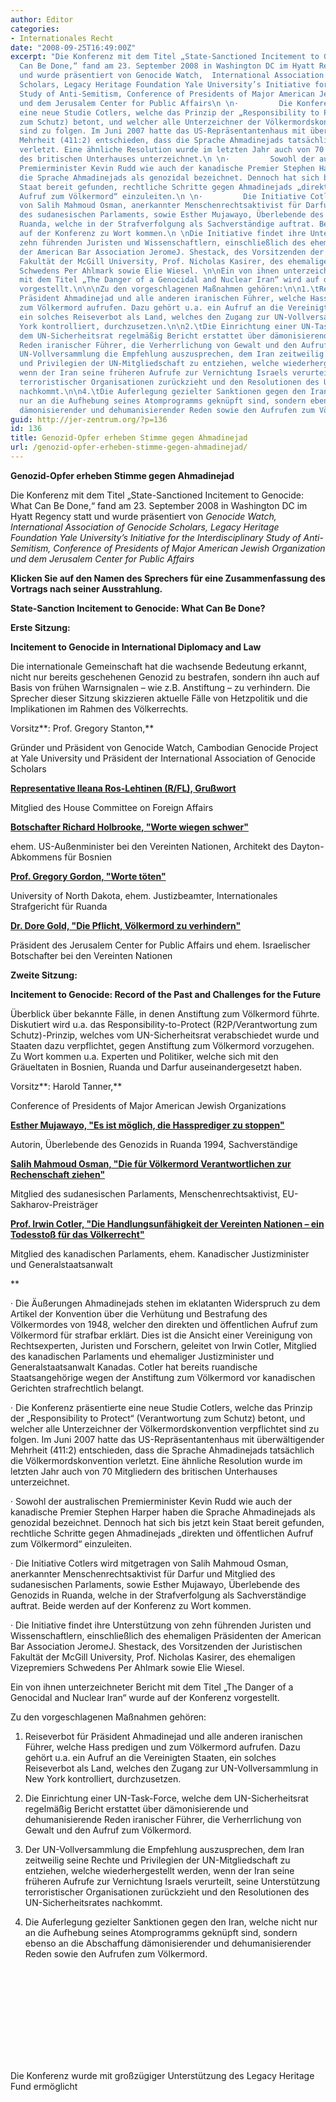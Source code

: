 ```yaml
---
author: Editor
categories:
- Internationales Recht
date: "2008-09-25T16:49:00Z"
excerpt: "Die Konferenz mit dem Titel „State-Sanctioned Incitement to Genocide: What
  Can Be Done,“ fand am 23. September 2008 in Washington DC im Hyatt Regency statt
  und wurde präsentiert von Genocide Watch,  International Association of Genocide
  Scholars, Legacy Heritage Foundation Yale University’s Initiative for the Interdisciplinary
  Study of Anti-Semitism, Conference of Presidents of Major American Jewish Organization
  und dem Jerusalem Center for Public Affairs\n \n·         Die Konferenz präsentiert
  eine neue Studie Cotlers, welche das Prinzip der „Responsibility to Protect“ (Verantwortung
  zum Schutz) betont, und welcher alle Unterzeichner der Völkermordskonvention verpflichtet
  sind zu folgen. Im Juni 2007 hatte das US-Repräsentantenhaus mit überwältigender
  Mehrheit (411:2) entschieden, dass die Sprache Ahmadinejads tatsächlich die Völkermordskonvention
  verletzt. Eine ähnliche Resolution wurde im letzten Jahr auch von 70 Mitgliedern
  des britischen Unterhauses unterzeichnet.\n \n·         Sowohl der australischen
  Premierminister Kevin Rudd wie auch der kanadische Premier Stephen Harper haben
  die Sprache Ahmadinejads als genozidal bezeichnet. Dennoch hat sich bis jetzt kein
  Staat bereit gefunden, rechtliche Schritte gegen Ahmadinejads „direkten und öffentlichen
  Aufruf zum Völkermord“ einzuleiten.\n \n·         Die Initiative Cotlers wird mitgetragen
  von Salih Mahmoud Osman, anerkannter Menschenrechtsaktivist für Darfur und Mitglied
  des sudanesischen Parlaments, sowie Esther Mujawayo, Überlebende des Genozids in
  Ruanda, welche in der Strafverfolgung als Sachverständige auftrat. Beide werden
  auf der Konferenz zu Wort kommen.\n \nDie Initiative findet ihre Unterstützung von
  zehn führenden Juristen und Wissenschaftlern, einschließlich des ehemaligen Präsidenten
  der American Bar Association JeromeJ. Shestack, des Vorsitzenden der Juristischen
  Fakultät der McGill University, Prof. Nicholas Kasirer, des ehemaligen Vizepremiers
  Schwedens Per Ahlmark sowie Elie Wiesel. \n\nEin von ihnen unterzeichneter Bericht
  mit dem Titel „The Danger of a Genocidal and Nuclear Iran“ wird auf der Konferenz
  vorgestellt.\n\n\nZu den vorgeschlagenen Maßnahmen gehören:\n\n1.\tReiseverbot für
  Präsident Ahmadinejad und alle anderen iranischen Führer, welche Hass predigen und
  zum Völkermord aufrufen. Dazu gehört u.a. ein Aufruf an die Vereinigten Staaten,
  ein solches Reiseverbot als Land, welches den Zugang zur UN-Vollversammlung in New
  York kontrolliert, durchzusetzen.\n\n2.\tDie Einrichtung einer UN-Task-Force, welche
  dem UN-Sicherheitsrat regelmäßig Bericht erstattet über dämonisierende und dehumanisierende
  Reden iranischer Führer, die Verherrlichung von Gewalt und den Aufruf zum Völkermord.\n\n3.\tDer
  UN-Vollversammlung die Empfehlung auszusprechen, dem Iran zeitweilig seine Rechte
  und Privilegien der UN-Mitgliedschaft zu entziehen, welche wiederhergestellt werden,
  wenn der Iran seine früheren Aufrufe zur Vernichtung Israels verurteilt, seine Unterstützung
  terroristischer Organisationen zurückzieht und den Resolutionen des UN-Sicherheitsrates
  nachkommt.\n\n4.\tDie Auferlegung gezielter Sanktionen gegen den Iran, welche nicht
  nur an die Aufhebung seines Atomprogramms geknüpft sind, sondern ebenso an die Abschaffung
  dämonisierender und dehumanisierender Reden sowie den Aufrufen zum Völkermord."
guid: http://jer-zentrum.org/?p=136
id: 136
title: Genozid-Opfer erheben Stimme gegen Ahmadinejad
url: /genozid-opfer-erheben-stimme-gegen-ahmadinejad/
---
```






**Genozid-Opfer erheben Stimme gegen Ahmadinejad**



 




Die Konferenz mit dem Titel „State-Sanctioned Incitement to Genocide: What Can Be Done,“ fand am 23. September 2008 in Washington DC im Hyatt Regency statt und wurde präsentiert von *Genocide Watch, International Association of Genocide Scholars, Legacy Heritage Foundation Yale University’s Initiative for the Interdisciplinary Study of Anti-Semitism, Conference of Presidents of Major American Jewish Organization und dem Jerusalem Center for Public Affairs* 


 

**Klicken Sie auf den Namen des Sprechers für eine Zusammenfassung des Vortrags nach seiner Ausstrahlung.**

 

**State-Sanction Incitement to Genocide: What Can Be Done?**



 

**Erste Sitzung:** 

**Incitement to Genocide in International Diplomacy and Law**

 

Die internationale Gemeinschaft hat die wachsende Bedeutung erkannt, nicht nur bereits geschehenen Genozid zu bestrafen, sondern ihn auch auf Basis von frühen Warnsignalen – wie z.B. Anstiftung – zu verhindern. Die Sprecher dieser Sitzung skizzieren aktuelle Fälle von Hetzpolitik und die Implikationen im Rahmen des Völkerrechts.

 

Vorsitz**: Prof. Gregory Stanton,** 

Gründer und Präsident von Genocide Watch, Cambodian Genocide Project at Yale University und Präsident der International Association of Genocide Scholars

 







[**Representative Ileana Ros-Lehtinen (R/FL), Grußwort**]("http://jer-zentrum.org/ViewArticle.aspx?ArticleId=168") 

Mitglied des House Committee on Foreign Affairs

 

[**Botschafter Richard Holbrooke, "Worte wiegen schwer"**]("http://jer-zentrum.org/ViewArticle.aspx?ArticleId=170")

ehem. US-Außenminister bei den Vereinten Nationen, Architekt des Dayton-Abkommens für Bosnien

 

[**Prof. Gregory Gordon, "Worte töten"**]("http://jer-zentrum.org/ViewArticle.aspx?ArticleId=171")

University of North Dakota, ehem. Justizbeamter, Internationales Strafgericht für Ruanda

 

[**Dr. Dore Gold, "Die Pflicht, Völkermord zu verhindern"**]("http://jer-zentrum.org/ViewArticle.aspx?ArticleId=174")

Präsident des Jerusalem Center for Public Affairs und ehem. Israelischer Botschafter bei den Vereinten Nationen

 

 

**Zweite Sitzung:**

**Incitement to Genocide: Record of the Past and Challenges for the Future**

 





Überblick über bekannte Fälle, in denen Anstiftung zum Völkermord führte. Diskutiert wird u.a. das Responsibility-to-Protect (R2P/Verantwortung zum Schutz)-Prinzip, welches vom UN-Sicherheitsrat verabschiedet wurde und Staaten dazu verpflichtet, gegen Anstiftung zum Völkermord vorzugehen. Zu Wort kommen u.a. Experten und Politiker, welche sich mit den Gräueltaten in Bosnien, Ruanda und Darfur auseinandergesetzt haben.

 

Vorsitz**: Harold Tanner,**

Conference of Presidents of Major American Jewish Organizations



 

[**Esther Mujawayo, "Es ist möglich, die Hassprediger zu stoppen"**]("http://jer-zentrum.org/ViewArticle.aspx?ArticleId=175")

Autorin, Überlebende des Genozids in Ruanda 1994, Sachverständige

 

[**Salih Mahmoud Osman, "Die für Völkermord Verantwortlichen zur Rechenschaft ziehen"**]("http://jer-zentrum.org/ViewArticle.aspx?ArticleId=176")

Mitglied des sudanesischen Parlaments, Menschenrechtsaktivist, EU-Sakharov-Preisträger

 

[**Prof. Irwin Cotler, "Die Handlungsunfähigkeit der Vereinten Nationen – ein Todesstoß für das Völkerrecht"**]("http://jer-zentrum.org/ViewArticle.aspx?ArticleId=177")

Mitglied des kanadischen Parlaments, ehem. Kanadischer Justizminister und Generalstaatsanwalt

 

**

· Die Äußerungen Ahmadinejads stehen im eklatanten Widerspruch zu dem Artikel der Konvention über die Verhütung und Bestrafung des Völkermordes von 1948, welcher den direkten und öffentlichen Aufruf zum Völkermord für strafbar erklärt. Dies ist die Ansicht einer Vereinigung von Rechtsexperten, Juristen und Forschern, geleitet von Irwin Cotler, Mitglied des kanadischen Parlaments und ehemaliger Justizminister und Generalstaatsanwalt Kanadas. Cotler hat bereits ruandische Staatsangehörige wegen der Anstiftung zum Völkermord vor kanadischen Gerichten strafrechtlich belangt.

 

· Die Konferenz präsentierte eine neue Studie Cotlers, welche das Prinzip der „Responsibility to Protect“ (Verantwortung zum Schutz) betont, und welcher alle Unterzeichner der Völkermordskonvention verpflichtet sind zu folgen. Im Juni 2007 hatte das US-Repräsentantenhaus mit überwältigender Mehrheit (411:2) entschieden, dass die Sprache Ahmadinejads tatsächlich die Völkermordskonvention verletzt. Eine ähnliche Resolution wurde im letzten Jahr auch von 70 Mitgliedern des britischen Unterhauses unterzeichnet.

 

· Sowohl der australischen Premierminister Kevin Rudd wie auch der kanadische Premier Stephen Harper haben die Sprache Ahmadinejads als genozidal bezeichnet. Dennoch hat sich bis jetzt kein Staat bereit gefunden, rechtliche Schritte gegen Ahmadinejads „direkten und öffentlichen Aufruf zum Völkermord“ einzuleiten.

 

· Die Initiative Cotlers wird mitgetragen von Salih Mahmoud Osman, anerkannter Menschenrechtsaktivist für Darfur und Mitglied des sudanesischen Parlaments, sowie Esther Mujawayo, Überlebende des Genozids in Ruanda, welche in der Strafverfolgung als Sachverständige auftrat. Beide werden auf der Konferenz zu Wort kommen.

 

· Die Initiative findet ihre Unterstützung von zehn führenden Juristen und Wissenschaftlern, einschließlich des ehemaligen Präsidenten der American Bar Association JeromeJ. Shestack, des Vorsitzenden der Juristischen Fakultät der McGill University, Prof. Nicholas Kasirer, des ehemaligen Vizepremiers Schwedens Per Ahlmark sowie Elie Wiesel. 
 

Ein von ihnen unterzeichneter Bericht mit dem Titel „The Danger of a Genocidal and Nuclear Iran“ wurde auf der Konferenz vorgestellt.

 

 Zu den vorgeschlagenen Maßnahmen gehören:

 

1. Reiseverbot für Präsident Ahmadinejad und alle anderen iranischen Führer, welche Hass predigen und zum Völkermord aufrufen. Dazu gehört u.a. ein Aufruf an die Vereinigten Staaten, ein solches Reiseverbot als Land, welches den Zugang zur UN-Vollversammlung in New York kontrolliert, durchzusetzen.

 

2. Die Einrichtung einer UN-Task-Force, welche dem UN-Sicherheitsrat regelmäßig Bericht erstattet über dämonisierende und dehumanisierende Reden iranischer Führer, die Verherrlichung von Gewalt und den Aufruf zum Völkermord.

 

3. Der UN-Vollversammlung die Empfehlung auszusprechen, dem Iran zeitweilig seine Rechte und Privilegien der UN-Mitgliedschaft zu entziehen, welche wiederhergestellt werden, wenn der Iran seine früheren Aufrufe zur Vernichtung Israels verurteilt, seine Unterstützung terroristischer Organisationen zurückzieht und den Resolutionen des UN-Sicherheitsrates nachkommt.

 

4. Die Auferlegung gezielter Sanktionen gegen den Iran, welche nicht nur an die Aufhebung seines Atomprogramms geknüpft sind, sondern ebenso an die Abschaffung dämonisierender und dehumanisierender Reden sowie den Aufrufen zum Völkermord.

  

<iframe frameborder=""0"" height=""354"" height:="" marginheight=""0"" marginwidth=""0"" name=""M-L-Player"" scrolling=""no"" src=""http://www.media-line.co.il/media-line-player/jcpa/player.aspx?u=/Washington_Conference/Washington-Dc-Conference.wmv"" style=""WIDTH:" width=""394""></iframe>


 

Die Konferenz wurde mit großzügiger Unterstützung des Legacy Heritage Fund ermöglicht



